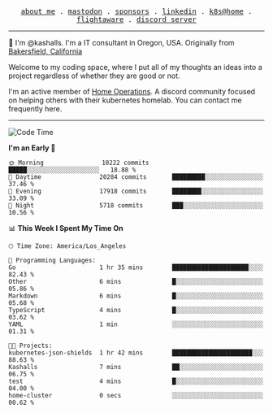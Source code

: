 <p align="center">
  <samp>
    <a href="https://jordanjones.org/">about me</a> .
    <a rel="me" href="https://mastodon.social/@kashall">mastodon</a> .
    <a href="https://github.com/sponsors/kashalls">sponsors</a> .
    <a href="https://linkedin.com/in/jordpjones">linkedin</a> .
    <a href="https://github.com/kashalls/home-cluster">k8s@home</a> .
    <a href="https://flightaware.com/adsb/stats/user/kashalls">flightaware</a> .
    <a href="https://discord.gg/V2WrCfqba9">discord server</a>
  </samp>
</p>

----------------------------------------------------------------

:wave: I'm @kashalls. I'm a IT consultant in Oregon, USA. Originally from [Bakersfield, California](https://maps.app.goo.gl/QQMtywTWghpXB6Tu6)

Welcome to my coding space, where I put all of my thoughts an ideas into a project regardless of whether they are good or not.

I'm an active member of [Home Operations](https://discord.gg/home-operations). A discord community focused on helping others with their kubernetes homelab. You can contact me frequently here.

----------------------------------------------------------------
<!--START_SECTION:waka-->
![Code Time](http://img.shields.io/badge/Code%20Time-1%2C771%20hrs%2029%20mins-blue)

**I'm an Early 🐤** 

```text
🌞 Morning                10222 commits       █████░░░░░░░░░░░░░░░░░░░░   18.88 % 
🌆 Daytime                20284 commits       █████████░░░░░░░░░░░░░░░░   37.46 % 
🌃 Evening                17918 commits       ████████░░░░░░░░░░░░░░░░░   33.09 % 
🌙 Night                  5718 commits        ███░░░░░░░░░░░░░░░░░░░░░░   10.56 % 
```


📊 **This Week I Spent My Time On** 

```text
🕑︎ Time Zone: America/Los_Angeles

💬 Programming Languages: 
Go                       1 hr 35 mins        █████████████████████░░░░   82.43 % 
Other                    6 mins              █░░░░░░░░░░░░░░░░░░░░░░░░   05.86 % 
Markdown                 6 mins              █░░░░░░░░░░░░░░░░░░░░░░░░   05.68 % 
TypeScript               4 mins              █░░░░░░░░░░░░░░░░░░░░░░░░   03.62 % 
YAML                     1 min               ░░░░░░░░░░░░░░░░░░░░░░░░░   01.31 % 

🐱‍💻 Projects: 
kubernetes-json-shields  1 hr 42 mins        ██████████████████████░░░   88.63 % 
Kashalls                 7 mins              ██░░░░░░░░░░░░░░░░░░░░░░░   06.75 % 
test                     4 mins              █░░░░░░░░░░░░░░░░░░░░░░░░   04.00 % 
home-cluster             0 secs              ░░░░░░░░░░░░░░░░░░░░░░░░░   00.62 % 
```


<!--END_SECTION:waka-->